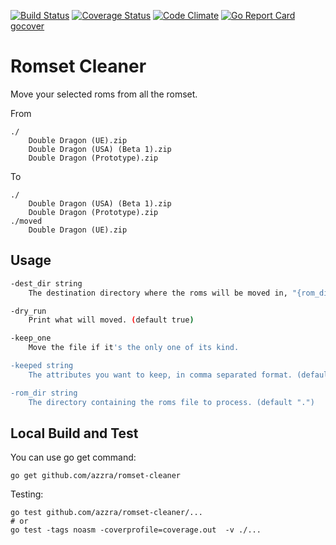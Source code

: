 [![Build Status](https://travis-ci.org/azzra/romset-cleaner.png)](https://travis-ci.org/azzra/romset-cleaner)
[![Coverage Status](https://coveralls.io/repos/github/azzra/romset-cleaner/badge.svg?branch=coverage)](https://coveralls.io/github/azzra/romset-cleaner?branch=coverage)
[![Code Climate](https://codeclimate.com/github/azzra/romset-cleaner/badges/gpa.svg)](https://codeclimate.com/github/azzra/romset-cleaner)
[![Go Report Card](https://goreportcard.com/badge/github.com/azzra/romset-cleaner)](https://goreportcard.com/report/github.com/azzra/romset-cleaner)
[gocover](http://gocover.io/github.com/azzra/romset-cleaner)

# Romset Cleaner

Move your selected roms from all the romset.

From
```
./
	Double Dragon (UE).zip
	Double Dragon (USA) (Beta 1).zip
	Double Dragon (Prototype).zip
```

To
```
./
	Double Dragon (USA) (Beta 1).zip
	Double Dragon (Prototype).zip
./moved
	Double Dragon (UE).zip
```


## Usage

```sh
-dest_dir string
    The destination directory where the roms will be moved in, "{rom_dir}/moved" if empty.

-dry_run
    Print what will moved. (default true)

-keep_one
    Move the file if it's the only one of its kind.

-keeped string
    The attributes you want to keep, in comma separated format. (default "french,france,fr,europe,eur,eu,english,en,eng,uk,word,usa,us")

-rom_dir string
    The directory containing the roms file to process. (default ".")
```


## Local Build and Test

You can use go get command: 

    go get github.com/azzra/romset-cleaner

Testing:

    go test github.com/azzra/romset-cleaner/...
    # or
    go test -tags noasm -coverprofile=coverage.out  -v ./...  
